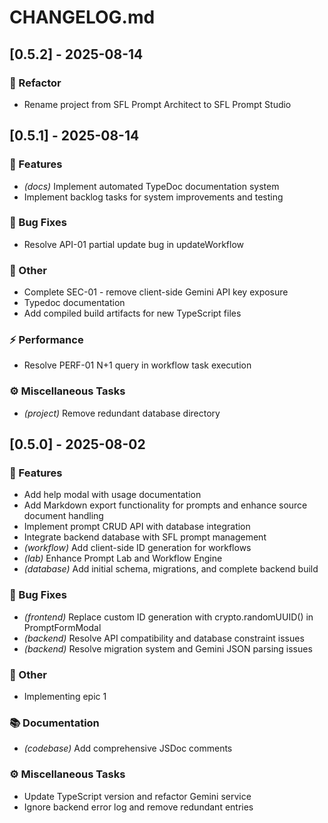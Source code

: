 # CHANGELOG.md

## [0.5.2] - 2025-08-14

### 🚜 Refactor

- Rename project from SFL Prompt Architect to SFL Prompt Studio

## [0.5.1] - 2025-08-14

### 🚀 Features

- *(docs)* Implement automated TypeDoc documentation system
- Implement backlog tasks for system improvements and testing

### 🐛 Bug Fixes

- Resolve API-01 partial update bug in updateWorkflow

### 💼 Other

- Complete SEC-01 - remove client-side Gemini API key exposure
- Typedoc documentation
- Add compiled build artifacts for new TypeScript files

### ⚡ Performance

- Resolve PERF-01 N+1 query in workflow task execution

### ⚙️ Miscellaneous Tasks

- *(project)* Remove redundant database directory

## [0.5.0] - 2025-08-02

### 🚀 Features

- Add help modal with usage documentation
- Add Markdown export functionality for prompts and enhance source document handling
- Implement prompt CRUD API with database integration
- Integrate backend database with SFL prompt management
- *(workflow)* Add client-side ID generation for workflows
- *(lab)* Enhance Prompt Lab and Workflow Engine
- *(database)* Add initial schema, migrations, and complete backend build

### 🐛 Bug Fixes

- *(frontend)* Replace custom ID generation with crypto.randomUUID() in PromptFormModal
- *(backend)* Resolve API compatibility and database constraint issues
- *(backend)* Resolve migration system and Gemini JSON parsing issues

### 💼 Other

- Implementing epic 1

### 📚 Documentation

- *(codebase)* Add comprehensive JSDoc comments

### ⚙️ Miscellaneous Tasks

- Update TypeScript version and refactor Gemini service
- Ignore backend error log and remove redundant entries
